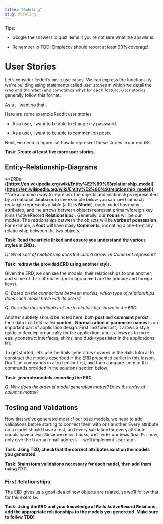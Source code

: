 ```yaml
---
title: "Modeling"
slug: modeling
---
```


Tips:

* Google the answers to quiz items if you’re not sure what the answer is.

* Remember to TDD!  Simplecov should report at least 90% coverage!

# User Stories

Let’s consider Reddit’s basic use cases. We can express the functionality we're building using statements called *user stories* in which we detail the who and the what (and sometimes why) for each feature.  User stories generally follow this format:

 As a <role>, I want <feature> so that <reason>.

Here are some example Reddit user stories:

* As a user, I want to be able to change my password.

* As a user, I want to be able to comment on posts.

Next, we need to figure out how to represent these stories in our models. 

**Task: Create at least five more user stories.**

## Entity-Relationship-Diagrams

**ERDs **([https://en.wikipedia.org/wiki/Entity%E2%80%93relationship_model](https://en.wikipedia.org/wiki/Entity%E2%80%93relationship_model))** **are a common way to represent the objects and relationships represented by a relational database. In the example below you can see that each rectangle represents a table (a Rails **Model**), each model has many attributes, and the arrows between objects represent primary/foreign-key joins (ActiveRecord **Relationships**).  Generally, our **nouns** will be our models. The relationships between the objects will be **verbs of possession**.  For example, a **Post** will have many **Comments**, indicating a one-to-many relationship between the two objects.

**Task: Read the article linked and ensure you understand the various styles in ERDs.**

*Q: What sort of relationship does the curled arrow on Comment represent?*

**Task: redraw the provided ERD using another style.**

Given the ERD, we can see the models, their relationships to one another, and some of their attributes (not diagrammed are the primary and foreign keys).

*Q: Based on the connections between models, which type of relationships does each model have with its peers?*

*Q: Describe the cardinality of each relationship shown in the ERD.*

Another subtlety should be noted here: both **post** and **comment** persist their data in a field called **content**.  **Normalization of parameter names** is an important part of application design.  First and foremost, it allows a style guide to develop organically for the application, and it allows us to more easily construct interfaces, shims, and duck-types later in the applications life.

To get started, let’s use the Rails generators covered in the Rails tutorial to construct the models described in the ERD presented earlier in this lesson.  Draft the commands in a text editor first, and then compare them to the commands provided in the solutions section below.

**Task: generate models according the ERD.**

*Q: Why does the order of model generation matter? Does the order of columns matter?*

## Testing and Validations

Now that we’ve generated most of our base models, we need to add validations before starting to connect them with one another. Every attribute on a model should have a test, and every validation for every attribute should have a test. Since we’re not hacks, we’ll write our tests first.  For now, only give the User an email address -- we’ll implement User later.

**Task: Using TDD, check that the correct attributes exist on the models you generated.**

**Task: Brainstorm validations necessary for each model, then add them using TDD**.

### First Relationships

The ERD gives us a good idea of how objects are related, so we’ll follow that for this exercise.

**Task: Using the ERD and your knowledge of Rails ActiveRecord Relations, add the appropriate relationships to the models you generated.  Make sure to follow TDD!**

